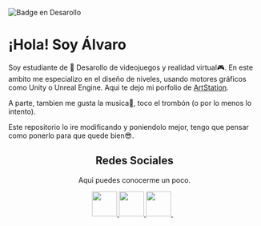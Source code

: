  ![Badge en Desarollo](https://img.shields.io/badge/STATUS-EN%20DESAROLLO-green) 
 
# ¡Hola! Soy Álvaro
 
Soy estudiante de :space_invader: Desarollo de videojuegos y realidad virtual:video_game:. En este ambito me especializo en el diseño de niveles, usando motores gráficos como Unity o Unreal Engine. Aqui te dejo mi porfolio de <a href="https://www.artstation.com/itoxic3d/profile" target="_blank">ArtStation</a>.

A parte, tambien me gusta la musica:musical_note:, toco el trombón (o por lo menos lo intento).

Este repositorio lo ire modificando y poniendolo mejor, tengo que pensar como ponerlo para que quede bien:sunglasses:.

<h2 align="center"> Redes Sociales </h2>
<p align="center">
Aqui puedes conocerme un poco.

<p align="center">
    <a href="https://github.com/iToxicD" target="_blank">
        <img loading="lazy" src="https://distreau.com/github.svg" 
    height="50">
    <a href="https://www.linkedin.com/in/alvaro-cantero-363212223/" target="_blank">
        <img loading="lazy" src="https://upload.wikimedia.org/wikipedia/commons/thumb/c/ca/LinkedIn_logo_initials.png/768px-LinkedIn_logo_initials.png" 
    height="50">
    <a href="https://www.artstation.com/itoxic3d" target="_blank">
        <img loading="lazy" src="artstation.png" 
    height="50">
    </a> &nbsp;&nbsp;  
</p>
